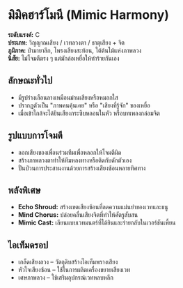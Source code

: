 # มิมิคฮาร์โมนี (Mimic Harmony)

**ระดับแรงค์:** C  
**ประเภท:** วิญญาณเสียง / เวทลวงตา / ธาตุเสียง + จิต  
**ภูมิภาค:** ป่ามายาลึก, โพรงเสียงสะท้อน, ใต้ต้นไม้แห่งภาพลวง  
**นิสัย:** ไม่โจมตีตรง ๆ แต่มักล่อเหยื่อให้ทำร้ายกันเอง

## ลักษณะทั่วไป
- มีรูปร่างเลือนลางเหมือนม่านเสียงหรือหมอกใส  
- ปรากฏตัวเป็น "ภาพคนคุ้นเคย" หรือ "เสียงที่รู้จัก" ของเหยื่อ  
- เมื่อเข้าใกล้จะได้ยินเสียงกระซิบหลอนในหัว หรือบทเพลงกล่อมจิต

## รูปแบบการโจมตี
- ลอกเสียงของเพื่อนร่วมทีมเพื่อหลอกให้โจมตีผิด  
- สร้างภาพลวงตาทำให้ทีมหลงทางหรือติดกับดักตัวเอง  
- ปั่นป่วนการประสานงานด้วยการสร้างเสียงซ้อนหลายทิศทาง

## พลังพิเศษ
- **Echo Shroud:** สร้างเขตเสียงซ้อนที่ลดความแม่นยำของเวทและธนู  
- **Mind Chorus:** ปล่อยคลื่นเสียงจิตที่ทำให้ศัตรูสับสน  
- **Mimic Cast:** เลียนแบบเวทมนตร์ที่ได้ยินและร่ายกลับในเวอร์ชันเพี้ยน

## ไอเท็มดรอป
- เกล็ดเสียงลวง – วัตถุดิบสร้างไอเท็มพรางเสียง  
- หัวใจเสียงซ้อน – ใช้ในการผลิตเครื่องขยายเสียงเวท  
- เศษภาพลวง – ใช้เสริมอุปกรณ์เวทหลบหลีก